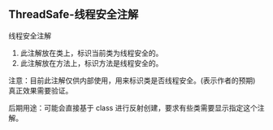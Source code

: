 ## ThreadSafe-线程安全注解

线程安全注解
1. 此注解放在类上，标识当前类为线程安全的。
2. 此注解放在方法上，标识方法是线程安全的。

注意：目前此注解仅供内部使用，用来标识类是否线程安全。(表示作者的预期) 真正效果需要验证。

后期用途：可能会直接基于 class 进行反射创建，要求有些类需要显示指定这个注解。




